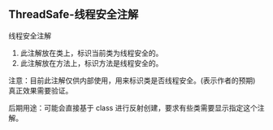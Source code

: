 ## ThreadSafe-线程安全注解

线程安全注解
1. 此注解放在类上，标识当前类为线程安全的。
2. 此注解放在方法上，标识方法是线程安全的。

注意：目前此注解仅供内部使用，用来标识类是否线程安全。(表示作者的预期) 真正效果需要验证。

后期用途：可能会直接基于 class 进行反射创建，要求有些类需要显示指定这个注解。




